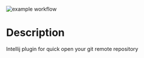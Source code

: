 ![example workflow](https://github.com/vladigeras/open-git-remote-plugin/actions/workflows/build.yml/badge.svg)

# Description 
Intellij plugin for quick open your git remote repository 